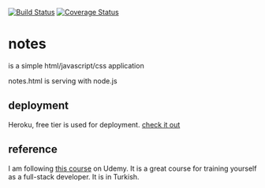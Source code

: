 [![Build Status](https://app.travis-ci.com/sametkamgul/notes.svg?branch=main)](https://app.travis-ci.com/sametkamgul/notes)
[![Coverage Status](https://coveralls.io/repos/github/sametkamgul/notes/badge.svg?branch=main)](https://coveralls.io/github/sametkamgul/notes?branch=main)

# notes
is a simple html/javascript/css application

notes.html is serving with node.js

## deployment
Heroku, free tier is used for deployment.
[check it out](https://simple-notes-app-sametkamgul.herokuapp.com)

## reference
I am following [this course](https://www.udemy.com/course/sifirdan-zirveye-javascript-ve-nodejs-kursu/learn/lecture/22315510?start=0#overview) on Udemy. It is a great course for training yourself as a full-stack developer. It is in Turkish.
